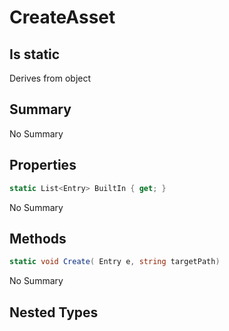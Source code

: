 # CreateAsset

## Is static
Derives from object

## Summary

No Summary
## Properties

```c#
static List<Entry> BuiltIn { get; } 
```
No Summary
## Methods

```c#
static void Create( Entry e, string targetPath) 
```
No Summary
## Nested Types

